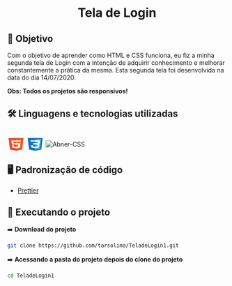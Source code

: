 <div align="center">
  <h1>Tela de Login</h1>
</div>

## :dart: Objetivo

Com o objetivo de aprender como HTML e CSS funciona, eu fiz a minha segunda tela de Login com a intenção de adquirir conhecimento e melhorar constantemente a prática da mesma. Esta segunda tela foi desenvolvida na data do dia 14/07/2020.

<strong>Obs: Todos os projetos são responsivos!</strong>

## :hammer_and_wrench: Linguagens e tecnologias utilizadas
<div style="display: inline_block"><br>
  <img align="center" alt="Abner-HTML" height="30" width="40" src="https://raw.githubusercontent.com/devicons/devicon/master/icons/html5/html5-original.svg">
  <img align="center" alt="Abner-CSS" height="30" width="40" src="https://raw.githubusercontent.com/devicons/devicon/master/icons/css3/css3-original.svg">
  <img align="center" alt="Abner-CSS" height="30" width="40" src="https://cdn.jsdelivr.net/gh/devicons/devicon/icons/git/git-original.svg">
</div>


## :desktop_computer: Padronização de código
-   [Prettier](https://prettier.io/)

## :rocket: Executando o projeto

➡️ **Download do projeto**
```bash
git clone https://github.com/tarsolima/TeladeLogin1.git
```
➡️ **Acessando a pasta do projeto depois do clone do projeto**
```bash
cd TeladeLogin1
```
